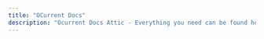 ```yaml
---
title: "OCurrent Docs"
description: "Ocurrent Docs Attic - Everything you need can be found here."
---
```

